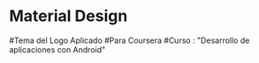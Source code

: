 # Material Design
#Tema del Logo Aplicado
#Para Coursera
#Curso : "Desarrollo de aplicaciones con Android"
